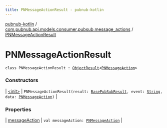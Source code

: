 ```yaml
---
title: PNMessageActionResult - pubnub-kotlin
---
```


[pubnub-kotlin](../../index.html) / [com.pubnub.api.models.consumer.pubsub.message_actions](../index.html) / [PNMessageActionResult](./index.html)

# PNMessageActionResult

`class PNMessageActionResult : `[`ObjectResult`](../../com.pubnub.api.models.consumer.pubsub.objects/-object-result/index.html)`<`[`PNMessageAction`](../../com.pubnub.api.models.consumer.message_actions/-p-n-message-action/index.html)`>`

### Constructors

| [&lt;init&gt;](-init-.html) | `PNMessageActionResult(result: `[`BasePubSubResult`](../../com.pubnub.api.models.consumer.pubsub/-base-pub-sub-result/index.html)`, event: `[`String`](https://kotlinlang.org/api/latest/jvm/stdlib/kotlin/-string/index.html)`, data: `[`PNMessageAction`](../../com.pubnub.api.models.consumer.message_actions/-p-n-message-action/index.html)`)` |

### Properties

| [messageAction](message-action.html) | `val messageAction: `[`PNMessageAction`](../../com.pubnub.api.models.consumer.message_actions/-p-n-message-action/index.html) |

